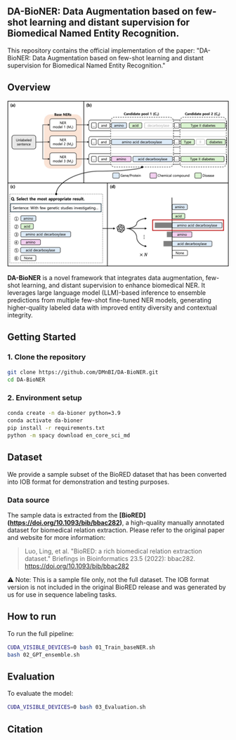 ## DA-BioNER: Data Augmentation based on few-shot learning and distant supervision for Biomedical Named Entity Recognition.


This repository contains the official implementation of the paper: "DA-BioNER: Data Augmentation based on few-shot learning and distant supervision for Biomedical Named Entity Recognition."



##  Overview
![DA-BioNER Overview](Overview.jpg)

**DA-BioNER** is a novel framework that integrates data augmentation, few-shot learning, and distant supervision to enhance biomedical NER. It leverages large language model (LLM)-based inference to ensemble predictions from multiple few-shot fine-tuned NER models, generating higher-quality labeled data with improved entity diversity and contextual integrity.



## Getting Started
### 1. Clone the repository
```bash
git clone https://github.com/DMnBI/DA-BioNER.git
cd DA-BioNER
```

### 2. Environment setup
```bash
conda create -n da-bioner python=3.9
conda activate da-bioner
pip install -r requirements.txt
python -m spacy download en_core_sci_md
```



## Dataset
We provide a sample subset of the BioRED dataset that has been converted into IOB format for demonstration and testing purposes.

### Data source
The sample data is extracted from the **[BioRED] (https://doi.org/10.1093/bib/bbac282)**, a high-quality manually annotated dataset for biomedical relation extraction.
Please refer to the original paper and website for more information:

>Luo, Ling, et al. "BioRED: a rich biomedical relation extraction dataset." Briefings in Bioinformatics 23.5 (2022): bbac282.
>https://doi.org/10.1093/bib/bbac282

⚠️ Note: This is a sample file only, not the full dataset. The IOB format version is not included in the original BioRED release and was generated by us for use in sequence labeling tasks.



## How to run
To run the full pipeline:

```bash
CUDA_VISIBLE_DEVICES=0 bash 01_Train_baseNER.sh
bash 02_GPT_ensemble.sh
```



## Evaluation
To evaluate the model:
```bash
CUDA_VISIBLE_DEVICES=0 bash 03_Evaluation.sh
```



## Citation

